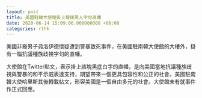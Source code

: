 ```yaml
---
layout: post
title: 美國駐韓大使館掛上聲援黑人字句直幡
date: 2020-06-14 15:09:06.000000000 +08:00
categories: rthk
---
```


美國非裔男子弗洛伊德懷疑遭到警暴致死事件，在美國駐南韓大使館的大樓外，掛有一幅抗議種族歧視字句的直幡。

大使館在Twitter貼文，表示掛上該塊黑底白字的直幡，是向美國當地抗議種族歧視與警暴的和平示威表達支持，期望帶來一個更具包容性和公正的社會。美國駐南韓大使哈里斯其後轉載帖文，形容美國是一個自由多元的社會。大使館未有就事件作正式回應。
